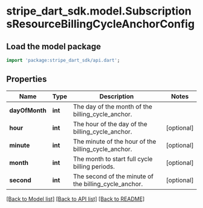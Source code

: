 # stripe_dart_sdk.model.SubscriptionsResourceBillingCycleAnchorConfig

## Load the model package
```dart
import 'package:stripe_dart_sdk/api.dart';
```

## Properties
Name | Type | Description | Notes
------------ | ------------- | ------------- | -------------
**dayOfMonth** | **int** | The day of the month of the billing_cycle_anchor. | 
**hour** | **int** | The hour of the day of the billing_cycle_anchor. | [optional] 
**minute** | **int** | The minute of the hour of the billing_cycle_anchor. | [optional] 
**month** | **int** | The month to start full cycle billing periods. | [optional] 
**second** | **int** | The second of the minute of the billing_cycle_anchor. | [optional] 

[[Back to Model list]](../README.md#documentation-for-models) [[Back to API list]](../README.md#documentation-for-api-endpoints) [[Back to README]](../README.md)


